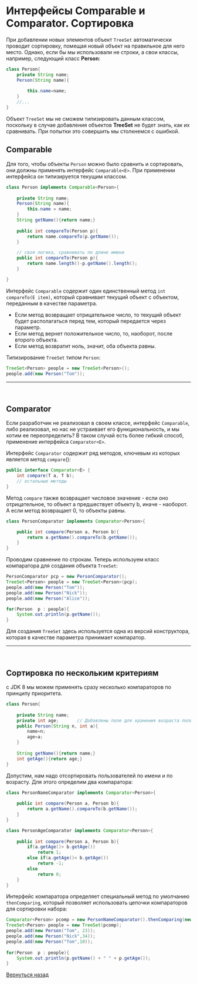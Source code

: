 # Интерфейсы Comparable и Comparator. Сортировка

При добавлении новых элементов объект `TreeSet` автоматически проводит сортировку, помещая новый объект на правильное для него место. Однако, если бы мы использовали не строки, а свои классы, например, следующий класс **Person**:

```Java
class Person{
    private String name;
    Person(String name){
          
        this.name=name;
    }
    //...
}
```

Объект `TreeSet` мы не сможем типизировать данным классом, поскольку в случае добавления объектов **TreeSet** не будет знать, как их сравнивать. При попытки это совершить мы столкнемся с ошибкой.
<br>

## Comparable

Для того, чтобы объекты `Person` можно было сравнить и сортировать, они должны применять интерфейс `Comparable<E>`. При применении интерфейса он типизируется текущим классом.

```Java
class Person implements Comparable<Person>{
     
    private String name;
    Person(String name){
        this.name = name;
    }
    String getName(){return name;}
     
    public int compareTo(Person p){
        return name.compareTo(p.getName());
    }

    // своя логика, сравнивать по длине имени
    public int compareTo(Person p){
        return name.length()-p.getName().length();
    }

}
```
Интерфейс `Comparable` содержит один единственный метод `int compareTo(E item)`, который сравнивает текущий объект с объектом, переданным в качестве параметра. 
+ Если метод возвращает отрицательное число, то текущий объект будет располагаться перед тем, который передается через параметр.
+ Если метод вернет положительное число, то, наоборот, после второго объекта.
+ Если метод возвратит ноль, значит, оба объекта равны.

Типизирование `TreeSet` типом `Person`:

```Java
TreeSet<Person> people = new TreeSet<Person>();
people.add(new Person("Tom"));
```
___
<br>

## Comparator

Eсли разработчик не реализовал в своем классе, интерфейс `Comparable`, либо реализовал, но нас не устраивает его функциональность, и мы хотим ее переопределить? В таком случай есть более гибкий способ, применение интерфейса `Comparator<E>`.

Интерфейс `Comparator` содержит ряд методов, ключевым из которых является метод `compare`():

```Java
public interface Comparator<E> {
    int compare(T a, T b);
    // остальные методы
}
```

Метод `compare` также возвращает числовое значение - если оно отрицательное, то объект a предшествует объекту b, иначе - наоборот. А если метод возвращает 0, то объекты равны.

```Java
class PersonComparator implements Comparator<Person>{

    public int compare(Person a, Person b){
        return a.getName().compareTo(b.getName());
    }
}
```

Проводим сравнение по строкам. Теперь используем класс компаратора для создания объекта `TreeSet`:

```Java
PersonComparator pcp = new PersonComparator();
TreeSet<Person> people = new TreeSet<Person>(pcp);
people.add(new Person("Tom"));
people.add(new Person("Nick"));
people.add(new Person("Alice"));

for(Person  p : people){     
    System.out.println(p.getName());
}
```
Для создания `TreeSet` здесь используется одна из версий конструктора, которая в качестве параметра принимает компаратор.
___

<br>

## Сортировка по нескольким критериям

с JDK 8 мы можем применять сразу несколько компараторов по принципу приоритета. 

```Java
class Person{
      
    private String name;
    private int age;       // Добавлены поле для хранения возраста пользователя
    public Person(String n, int a){
        name=n;
        age=a;
    }
    
    String getName(){return name;}
    int getAge(){return age;}
}
``` 

Допустим, нам надо отсортировать пользователей по имени и по возрасту. Для этого определим два компаратора:

```Java
class PersonNameComparator implements Comparator<Person>{
  
    public int compare(Person a, Person b){
        return a.getName().compareTo(b.getName());
    }
}

class PersonAgeComparator implements Comparator<Person>{
  
    public int compare(Person a, Person b){
        if(a.getAge()> b.getAge())
            return 1;
        else if(a.getAge()< b.getAge())
            return -1;
        else
            return 0;
    }
}
```

Интерфейс компаратора определяет специальный метод по умолчанию `thenComparing`, который позволяет использовать цепочки компараторов для сортировки набора:

```Java
Comparator<Person> pcomp = new PersonNameComparator().thenComparing(new PersonAgeComparator());
TreeSet<Person> people = new TreeSet(pcomp);
people.add(new Person("Tom", 23));
people.add(new Person("Nick",34));
people.add(new Person("Tom",10));
 
for(Person  p : people){
    System.out.println(p.getName() + " " + p.getAge());
}
```

[Вернуться назад](../../README.md)





